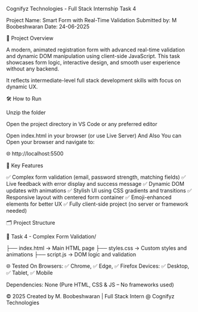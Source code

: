 Cognifyz Technologies - Full Stack Internship Task 4

Project Name: Smart Form with Real-Time Validation
Submitted by: M Boobeshwaran
Date: 24-06-2025

🚀 Project Overview

A modern, animated registration form with advanced real-time validation and dynamic DOM manipulation using client-side JavaScript. This task showcases form logic, interactive design, and smooth user experience without any backend.

It reflects intermediate-level full stack development skills with focus on dynamic UX.

🛠️ How to Run

Unzip the folder

Open the project directory in VS Code or any preferred editor

Open index.html in your browser (or use Live Server) And Also You can
Open your browser and navigate to:  

🌐 http://localhost:5500

🌟 Key Features

✅ Complex form validation (email, password strength, matching fields)
✅ Live feedback with error display and success message
✅ Dynamic DOM updates with animations
✅ Stylish UI using CSS gradients and transitions
✅ Responsive layout with centered form container
✅ Emoji-enhanced elements for better UX
✅ Fully client-side project (no server or framework needed)

🗂️ Project Structure

📁 Task 4 - Complex Form Validation/

├── index.html       → Main HTML page
├── styles.css       → Custom styles and animations
├── script.js        → DOM logic and validation

🌐 Tested On
Browsers: ✅ Chrome, ✅ Edge, ✅ Firefox
Devices: ✅ Desktop, ✅ Tablet, ✅ Mobile

Dependencies: None (Pure HTML, CSS & JS – No frameworks used)

© 2025 Created by M. Boobeshwaran | Full Stack Intern @ Cognifyz Technologies